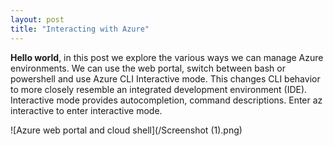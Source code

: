 ```yaml
---
layout: post
title: "Interacting with Azure"
---
```


**Hello world**, in this post we explore the various ways we can manage Azure environments. We can use the web portal, switch
between bash or powershell and use Azure CLI Interactive mode. This changes CLI behavior to more closely resemble an integrated development environment (IDE).
Interactive mode provides autocompletion, command descriptions. 
Enter az interactive to enter interactive mode.

![Azure web portal and cloud shell](/Screenshot (1).png)




